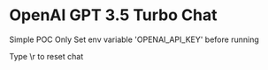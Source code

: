 # OpenAI GPT 3.5 Turbo Chat

Simple POC Only
Set env variable 'OPENAI_API_KEY' before running 

Type \r to reset chat